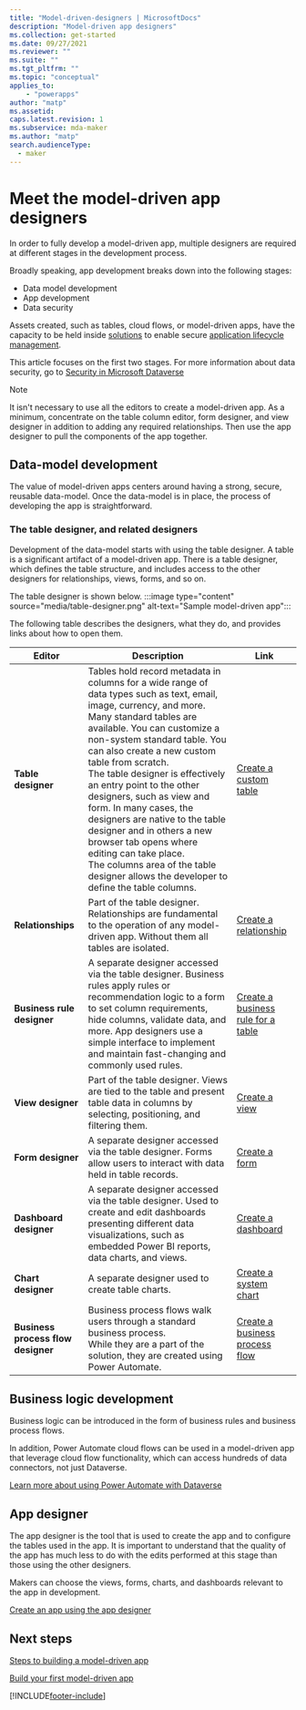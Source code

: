 ```yaml
---
title: "Model-driven-designers | MicrosoftDocs"
description: "Model-driven app designers"
ms.collection: get-started
ms.date: 09/27/2021
ms.reviewer: ""
ms.suite: ""
ms.tgt_pltfrm: ""
ms.topic: "conceptual"
applies_to: 
    - "powerapps"
author: "matp"
ms.assetid: 
caps.latest.revision: 1
ms.subservice: mda-maker
ms.author: "matp"
search.audienceType: 
  - maker
---
```

# Meet the model-driven app designers

In order to fully develop a model-driven app, multiple designers are required at different stages in the development process.

Broadly speaking, app development breaks down into the following stages:

- Data model development
- App development
- Data security

Assets created, such as tables, cloud flows, or model-driven apps, have the capacity to be held inside [solutions](model-driven-app-glossary.md#solution) to enable secure [application lifecycle management](model-driven-app-glossary.md#application-lifecycle-management).

This article focuses on the first two stages. For more information about data security, go to [Security in Microsoft Dataverse](/power-platform/admin/wp-security)

>[!NOTE]
> It isn't necessary to use all the editors to create a model-driven app.  As a minimum, concentrate on the table column editor, form designer, and view designer in addition to adding any required relationships. Then use the app designer to pull the components of the app together.

## Data-model development

The value of model-driven apps centers around having a strong, secure, reusable data-model. Once the data-model is in place, the process of developing the app is straightforward.

### The table designer, and related designers

Development of the data-model starts with using the table designer.  A table is a significant artifact of a model-driven app. There is a table designer, which defines the table structure, and includes access to the other designers for relationships, views, forms, and so on.

The table designer is shown below.
:::image type="content" source="media/table-designer.png" alt-text="Sample model-driven app":::

The following table describes the designers, what they do, and provides links about how to open them.

|Editor|Description|Link|
|--------------|---------------|---------------|
|**Table designer**|Tables hold record metadata in columns for a wide range of data types such as text, email, image, currency, and more. Many standard tables are available. You can customize a non-system standard table. You can also create a new custom table from scratch.<br>The table designer is effectively an entry point to the other designers, such as view and form.  In many cases, the designers are native to the table designer and in others a new browser tab opens where editing can take place.<br>The columns area of the table designer allows the developer to define the table columns.|[Create a custom table](../../maker/data-platform/data-platform-create-entity.md)
|**Relationships**|Part of the table designer. Relationships are fundamental to the operation of any model-driven app.  Without them all tables are isolated.  |[Create a relationship](../../maker/data-platform/data-platform-entity-lookup.md)
|**Business rule designer**| A separate designer accessed via the table designer. Business rules apply rules or recommendation logic to a form to set column requirements, hide columns, validate data, and more. App designers use a simple interface to implement and maintain fast-changing and commonly used rules.|[Create a business rule for a table](../../maker/data-platform/data-platform-create-business-rule.md)
|**View designer**|Part of the table designer. Views are tied to the table and present table data in columns by selecting, positioning, and filtering them.|[Create a view](create-edit-views-app-designer.md)  
|**Form designer**|A separate designer accessed via the table designer. Forms allow users to interact with data held in table records.|[Create a form](create-and-edit-forms.md)
|**Dashboard designer**|A separate designer accessed via the table designer. Used to create and edit dashboards presenting different data visualizations, such as embedded Power BI reports, data charts, and views.|[Create a dashboard](create-edit-dashboards.md)
|**Chart designer**|A separate designer used to create table charts.|[Create a system chart](create-edit-system-chart.md)
|**Business process flow designer**|Business process flows walk users through a standard business process. <br>While they are a part of the solution, they are created using Power Automate.|[Create a business process flow](/power-automate/create-business-process-flow)

## Business logic development

Business logic can be introduced in the form of business rules and business process flows.

In addition, Power Automate cloud flows can be used in a model-driven app that leverage cloud flow functionality, which can access hundreds of data connectors, not just Dataverse.

[Learn more about using Power Automate with Dataverse ](/power-automate/dataverse/overview)

## App designer

The app designer is the tool that is used to create the app and to configure the tables used in the app. It is important to understand that the quality of the app has much less to do with the edits performed at this stage than those using the other designers.

Makers can choose the views, forms, charts, and dashboards relevant to the app in development.

[Create an app using the app designer](create-model-driven-app.md)

<!-- :::image type="content" source="media/app-designer-form-component-properties.png" alt-text="App designer":::

When you create a model driven app for the first time a developer will need to create a **Sitemap** using the relevant designer.


## Sitemap designer

The site map designer allows a developer to choose the tables used in the app and arrange them into Areas (1), Groups (2) and Subareas (3).  These are then further configured using the app designer.

   :::image type="content" source="media/site-map-designer-demo.png" alt-text="Site map designer":::

[Learn about configuring a site map](create-site-map-app.md)  -->

## Next steps

[Steps to building a model-driven app](app-building-steps.md)

[Build your first model-driven app](build-first-model-driven-app.md)

[!INCLUDE[footer-include](../../includes/footer-banner.md)]
